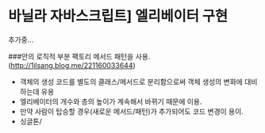 바닐라 자바스크립트] 엘리베이터 구현
===
추가중...

###안의 로직적 부분
팩토리 메서드 패턴을 사용.(http://1ilsang.blog.me/221160033644)
- 객체의 생성 코드를 별도의 클래스/메서드로 분리함으로써 객체 생성의 변화에 대비하는데 유용
- 엘리베이터의 개수와 층의 높이가 계속해서 바뀌기 때문에 이용.
- 만약 사람이 탑승할 경우(새로운 메서드/패턴)가 추가되어도 코드 변경이 용이. 
- 싱글톤/
